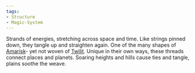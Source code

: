 ```yaml
---
tags:
- Structure
- Magic-System
---
```


Strands of energies, stretching across space and time.
Like strings pinned down, they tangle up and straighten again.
One of the many shapes of [Amarisk](Amarisk.md)- yet not woven of [Twilit](..\..\..\Realms\Planes\Twilit.md). 
Unique in their own ways, these threads connect places and planets. 
Soaring heights and hills cause ties and tangle, plains soothe the weave.
